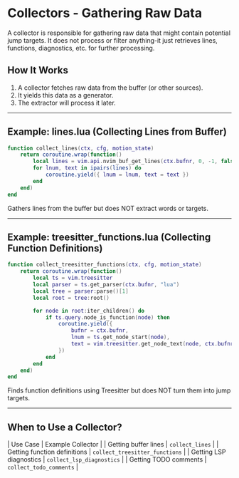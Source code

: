 # Collectors - Gathering Raw Data

A collector is responsible for gathering raw data that might contain potential jump targets. It does not process or filter anything-it just retrieves lines, functions, diagnostics, etc. for further processing.

## How It Works

1. A collector fetches raw data from the buffer (or other sources).
2. It yields this data as a generator.
3. The extractor will process it later.

---

## Example: lines.lua (Collecting Lines from Buffer)

```lua
function collect_lines(ctx, cfg, motion_state)
    return coroutine.wrap(function()
        local lines = vim.api.nvim_buf_get_lines(ctx.bufnr, 0, -1, false)
        for lnum, text in ipairs(lines) do
            coroutine.yield({ lnum = lnum, text = text })
        end
    end)
end
```

Gathers lines from the buffer but does NOT extract words or targets.

---

## Example: treesitter_functions.lua (Collecting Function Definitions)

```lua
function collect_treesitter_functions(ctx, cfg, motion_state)
    return coroutine.wrap(function()
        local ts = vim.treesitter
        local parser = ts.get_parser(ctx.bufnr, "lua")
        local tree = parser:parse()[1]
        local root = tree:root()

        for node in root:iter_children() do
            if ts.query.node_is_function(node) then
                coroutine.yield({
                    bufnr = ctx.bufnr,
                    lnum = ts.get_node_start(node),
                    text = vim.treesitter.get_node_text(node, ctx.bufnr),
                })
            end
        end
    end)
end
```

Finds function definitions using Treesitter but does NOT turn them into jump targets.

---

## When to Use a Collector?

| Use Case | Example Collector |
| Getting buffer lines | `collect_lines` |
| Getting function definitions | `collect_treesitter_functions` |
| Getting LSP diagnostics | `collect_lsp_diagnostics` |
| Getting TODO comments | `collect_todo_comments` |
